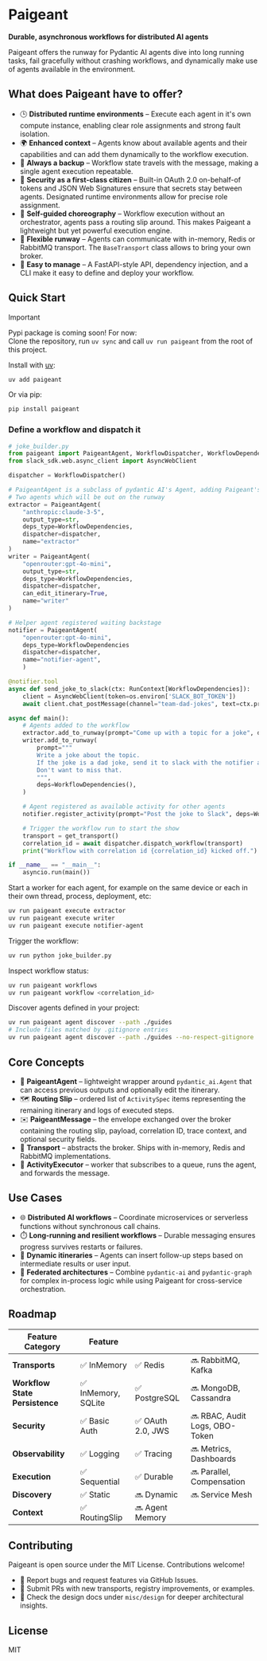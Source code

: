# Paigeant

**Durable, asynchronous workflows for distributed AI agents**

Paigeant offers the runway for Pydantic AI agents dive into long running tasks, fail gracefully without crashing workflows, and dynamically make use of agents available in the environment. 

## What does Paigeant have to offer?

- 🕒 **Distributed runtime environments** – Execute each agent in it's own compute instance, enabling clear role assignments and strong fault isolation.
- 🌍 **Enhanced context** – Agents know about available agents and their capabilities and can add them dynamically to the workflow execution. 
- 💾 **Always a backup** – Workflow state travels with the message, making a single agent execution repeatable.
- 🔐 **Security as a first-class citizen** – Built-in OAuth 2.0 on-behalf-of tokens and JSON Web Signatures ensure that secrets stay between agents. Designated runtime environments allow for precise role assignment.
- 👯 **Self-guided choreography** – Workflow execution without an orchestrator, agents pass a routing slip around. This makes Paigeant a lightweight but yet powerful execution engine.
- 👠 **Flexible runway** – Agents can communicate with in-memory, Redis or RabbitMQ transport. The `BaseTransport` class allows to bring your own broker.
- 🎯 **Easy to manage** – A FastAPI-style API, dependency injection, and a CLI make it easy to define and deploy your workflow.

## Quick Start
> [!IMPORTANT]
> Pypi package is coming soon! For now:   
> Clone the repository, run `uv sync` and call `uv run paigeant` from the root of this project.

Install with [uv](https://docs.astral.sh/uv/):

```bash
uv add paigeant
```

Or via pip:

```bash
pip install paigeant
```

### Define a workflow and dispatch it

```python
# joke_builder.py
from paigeant import PaigeantAgent, WorkflowDispatcher, WorkflowDependencies, get_transport    
from slack_sdk.web.async_client import AsyncWebClient

dispatcher = WorkflowDispatcher()

# PaigeantAgent is a subclass of pydantic AI's Agent, adding Paigeant's execution capabilities
# Two agents which will be out on the runway
extractor = PaigeantAgent(
    "anthropic:claude-3-5",
    output_type=str,
    deps_type=WorkflowDependencies,
    dispatcher=dispatcher,
    name="extractor"
)
writer = PaigeantAgent(
    "openrouter:gpt-4o-mini",
    output_type=str,
    deps_type=WorkflowDependencies,
    dispatcher=dispatcher,
    can_edit_itinerary=True,
    name="writer"
)

# Helper agent registered waiting backstage
notifier = PaigeantAgent(
    "openrouter:gpt-4o-mini",
    deps_type=WorkflowDependencies
    dispatcher=dispatcher, 
    name="notifier-agent", 
    )

@notifier.tool
async def send_joke_to_slack(ctx: RunContext[WorkflowDependencies]):
    client = AsyncWebClient(token=os.environ['SLACK_BOT_TOKEN'])
    await client.chat_postMessage(channel="team-dad-jokes", text=ctx.previous_output)

async def main():
    # Agents added to the workflow
    extractor.add_to_runway(prompt="Come up with a topic for a joke", deps=WorkflowDependencies())
    writer.add_to_runway(
        prompt="""
        Write a joke about the topic.
        If the joke is a dad joke, send it to slack with the notifier agent.
        Don't want to miss that.
        """,
        deps=WorkflowDependencies(),
    )

    # Agent registered as available activity for other agents
    notifier.register_activity(prompt="Post the joke to Slack", deps=WorkflowDependencies())

    # Trigger the workflow run to start the show
    transport = get_transport()  
    correlation_id = await dispatcher.dispatch_workflow(transport)
    print("Workflow with correlation id {correlation_id} kicked off.")

if __name__ == "__main__":
    asyncio.run(main())
```

Start a worker for each agent, for example on the same device or each in their own thread, process, deployment, etc:

```bash
uv run paigeant execute extractor
uv run paigeant execute writer
uv run paigeant execute notifier-agent
```

Trigger the workflow:
```bash
uv run python joke_builder.py
```

Inspect workflow status:

```bash
uv run paigeant workflows
uv run paigeant workflow <correlation_id>
```

Discover agents defined in your project:

```bash
uv run paigeant agent discover --path ./guides
# Include files matched by .gitignore entries
uv run paigeant agent discover --path ./guides --no-respect-gitignore
```

## Core Concepts

- 🤖 **PaigeantAgent** – lightweight wrapper around `pydantic_ai.Agent` that can access previous outputs and optionally edit the itinerary.
- 🗺️ **Routing Slip** – ordered list of `ActivitySpec` items representing the remaining itinerary and logs of executed steps.
- ✉️ **PaigeantMessage** – the envelope exchanged over the broker containing the routing slip, payload, correlation ID, trace context, and optional security fields.
- 📮 **Transport** – abstracts the broker. Ships with in-memory, Redis and RabbitMQ implementations.
- 👷 **ActivityExecutor** – worker that subscribes to a queue, runs the agent, and forwards the message.

## Use Cases

- 🌐 **Distributed AI workflows** – Coordinate microservices or serverless functions without synchronous call chains.
- ⏱️ **Long-running and resilient workflows** – Durable messaging ensures progress survives restarts or failures.
- 🔄 **Dynamic itineraries** – Agents can insert follow-up steps based on intermediate results or user input.
- 🤝 **Federated architectures** – Combine `pydantic-ai` and `pydantic-graph` for complex in-process logic while using Paigeant for cross-service orchestration.

## Roadmap

| Feature Category | Feature |  |  |
|------------------|-------------|------------|------------|
| **Transports** | ✅ InMemory | ✅ Redis | 🔜 RabbitMQ, Kafka |
| **Workflow State Persistence** | ✅ InMemory, SQLite | ✅ PostgreSQL | 🔜 MongoDB, Cassandra |
| **Security** | ✅ Basic Auth | ✅ OAuth 2.0, JWS | 🔜 RBAC, Audit Logs, OBO-Token |
| **Observability** | ✅ Logging | ✅ Tracing | 🔜 Metrics, Dashboards |
| **Execution** | ✅ Sequential | ✅ Durable | 🔜 Parallel, Compensation |
| **Discovery** | ✅ Static | 🔜 Dynamic | 🔜 Service Mesh |
| **Context** | ✅ RoutingSlip | 🔜 Agent Memory |

## Contributing

Paigeant is open source under the MIT License. Contributions welcome!

- 🐞 Report bugs and request features via GitHub Issues.
- 🔧 Submit PRs with new transports, registry improvements, or examples.
- 📖 Check the design docs under `misc/design` for deeper architectural insights.

## License

MIT

